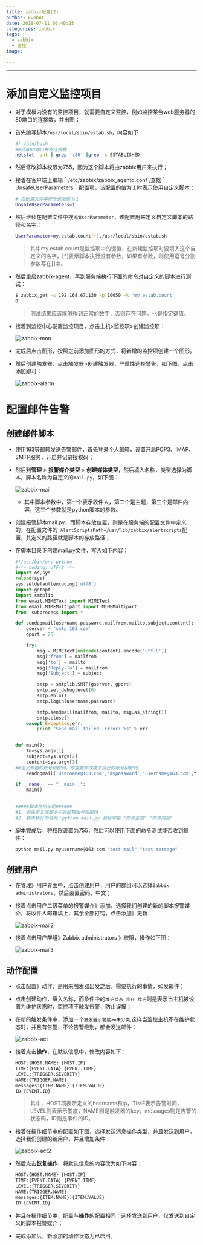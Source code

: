```yaml
---
title: zabbix配置(2)
author: Evobot
date: 2018-07-11 00:40:23
categories: zabbix
tags:
  - zabbix
  - 监控
image:

---
```




<!--more-->

---

# 添加自定义监控项目

- 对于模板内没有的监控项目，就需要自定义监控，例如监控某台web服务器的80端口的连接数，并出图；

- 首先编写脚本`/usr/local/sbin/estab.sh`，内容如下：

  ```bash
  #! /bin/bash
  ##获取80端口并发连接数
  netstat -ant | grep ':80' |grep -c ESTABLISHED
  ```

- 然后修改脚本权限为755，因为这个脚本将由zabbix用户来执行；

- 接着在客户端上编辑｀/etc/zabbix/zabbix_agentd.conf`,查找｀UnsafeUserParameters｀配置项，该配置的值为１时表示使用自定义脚本：

  ```bash
  # 在配置文件中修改该配置为１
  UnsafeUserParameters=1
  ```

- 然后继续在配置文件中搜索`UserParameter`，该配置用来定义自定义脚本的路径和名字：

  ```bash
  UserParameter=my.estab.count[*],/usr/local/sbin/estab.sh
  ```

  > 其中my.estab.count是监控项中的键值，在新建监控项时要填入这个自定义的名字，[*]表示脚本执行没有参数，如果有参数，则使用逗号分割参数写在[]中。

- 然后重启zabbix-agent，再到服务端执行下面的命令对自定义的脚本进行测试：

  ```bash
  $ zabbix_get -s 192.168.67.130 -p 10050 -k 'my.estab.count'
  0

  ```

  > 测试结果应该能够得到正常的数字，否则存在问题。-k是指定键值。

- 接着到监控中心配置监控项目，点击主机>监控项>创建监控项：

  ![zabbix-mon](https://blogimage-1251925320.cos.ap-chengdu.myqcloud.com/zabbix-mon.png)

- 完成后点击图形，按照之前添加图形的方式，将新增的监控项创建一个图形。

- 然后创建触发器，点击触发器>创建触发器，严重性选择警告，如下图，点击添加即可：

  ![zabbix-alarm](https://blogimage-1251925320.cos.ap-chengdu.myqcloud.com/zabbix-alarm.png)

# 配置邮件告警

## 创建邮件脚本

- 使用163等邮箱发送告警邮件，首先登录个人邮箱，设置开启POP3、IMAP、SMTP服务，开启并记录授权码；

- 然后到**管理** > **报警媒介类型** > **创建媒体类型**，然后填入名称，类型选择为脚本，脚本名称为自定义的`mail.py`，如下图：

  ![zabbix-mail](https://blogimage-1251925320.cos.ap-chengdu.myqcloud.com/zabbix-mail.png)

  - 其中脚本参数中，第一个表示收件人，第二个是主题，第三个是邮件内容，这三个参数就是python脚本的参数。

- 创建报警脚本mail.py，而脚本存放位置，则是在服务端的配置文件中定义的，在配置文件的` AlertScriptsPath=/usr/lib/zabbix/alertscripts`配置，其定义的路径就是脚本的存放路径；

- 在脚本目录下创建mail.py文件，写入如下内容：

  ```python
  #!/usr/bin/env python
  #-*- coding: UTF-8 -*-
  import os,sys
  reload(sys)
  sys.setdefaultencoding('utf8')
  import getopt
  import smtplib
  from email.MIMEText import MIMEText
  from email.MIMEMultipart import MIMEMultipart
  from  subprocess import *

  def sendqqmail(username,password,mailfrom,mailto,subject,content):
      gserver = 'smtp.163.com'
      gport = 25

      try:
          msg = MIMEText(unicode(content).encode('utf-8'))
          msg['from'] = mailfrom
          msg['to'] = mailto
          msg['Reply-To'] = mailfrom
          msg['Subject'] = subject

          smtp = smtplib.SMTP(gserver, gport)
          smtp.set_debuglevel(0)
          smtp.ehlo()
          smtp.login(username,password)

          smtp.sendmail(mailfrom, mailto, msg.as_string())
          smtp.close()
      except Exception,err:
          print "Send mail failed. Error: %s" % err


  def main():
      to=sys.argv[1]
      subject=sys.argv[2]
      content=sys.argv[3]
  ##定义邮箱的账号和密码，你需要修改成你自己的账号和密码.
      sendqqmail('username@163.com','mypassword','username@163.com',to,subject,content)

  if __name__ == "__main__":
      main()
      
      
  #####脚本使用说明######
  #1. 首先定义好脚本中的邮箱账号和密码
  #2. 脚本执行命令为：python mail.py 目标邮箱 "邮件主题" "邮件内容"

  ```

- 脚本完成后，将权限设置为755，然后可以使用下面的命令测试能否收到邮件：

  ```bash
  python mail.py myusername@163.com "test mail" "test message"
  ```

## 创建用户

- 在管理》用户界面中，点击创建用户，用户的群组可以选择`Zabbix administrators`，然后设置密码，中文；

- 接着点击用户二级菜单的报警媒介》添加，选择我们创建的新的脚本报警媒介，将收件人邮箱填上，其余全部打钩，点击添加》更新：

  ![zabbix-mail2](https://blogimage-1251925320.cos.ap-chengdu.myqcloud.com/zabbix-mail2.png)

- 接着点击用户群组》Zabbix administrators 》权限，操作如下图：

  ![zabbix-mail3](https://blogimage-1251925320.cos.ap-chengdu.myqcloud.com/zabbix-mail3.png)

## 动作配置

- 点击配置》动作，是用来触发器出发之后，需要执行的事情，如发邮件；

- 点击创建动作，填入名称，而条件中的`维护状态 非在 维护`则是表示当主机被设置为维护状态时，监控项不触发告警，防止误报；

- 在新的触发条件中，添加一个`触发器示警度>=未分类`,这样当监控主机不在维护状态时，并且有告警，不论告警级别，都会发送邮件：

  ![zabbix-act](https://blogimage-1251925320.cos.ap-chengdu.myqcloud.com/zabbix-act.png)

- 接着点击**操作**，在默认信息中，修改内容如下：

  ```bash
  HOST:{HOST.NAME} {HOST.IP}
  TIME:{EVENT.DATA} {EVENT.TIME}
  LEVEL:{TRIGGER.SEVERITY}
  NAME:{TRIGGER.NAME}
  messages:{ITEM.NAME}:{ITEM.VALUE}
  ID:{EVENT.ID}
  ```

  > 其中，HOST项表示定义的hostname和ip，TIME表示告警时间，LEVEL则表示示警度，NAME则是触发器的key，messages则是告警的状态码，ID则是事件的ID。

- 接着在操作细节中的配置如下图，选择发送消息操作类型，并且发送到用户，选择我们创建的新用户，并且增加条件：

  ![zabbix-act2](https://blogimage-1251925320.cos.ap-chengdu.myqcloud.com/zabbix-act2.png)

- 然后点击**恢复操作**，将默认信息的内容改为如下内容：

  ```bash
  HOST:{HOST.NAME} {HOST.IP}
  TIME:{EVENT.DATA} {EVENT.TIME}
  LEVEL:{TRIGGER.SEVERITY}
  NAME:{TRIGGER.NAME}
  messages:{ITEM.NAME}:{ITEM.VALUE}
  ID:{EVENT.ID}
  ```

- 并且在操作细节中，配置与**操作**的配置相同：选择发送到用户，仅发送到自定义的脚本报警媒介；

- 完成添加后，新添加的动作状态为已启用。